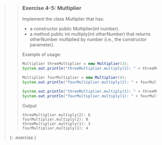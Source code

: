 >> ### Exercise 4-5: Multiplier
>>
>> Implement the class Multiplier that has:
>>
>> * a constructor public Multiplier(int number).
>> * a method public int multiply(int otherNumber) that returns otherNumber multiplied by number (i.e., the constructor parameter).
>>
>> Example of usage:
>>
>>```java
>> Multiplier threeMultiplier = new Multiplier(3);
>> System.out.println("threeMultiplier.multiply(2): " + threeMultiplier.multiply(2));
>>
>> Multiplier fourMultiplier = new Multiplier(4);
>> System.out.println("fourMultiplier.multiply(2): " + fourMultiplier.multiply(2));
>>
>> System.out.println("threeMultiplier.multiply(1): " + threeMultiplier.multiply(1));
>> System.out.println("fourMultiplier.multiply(1): " + fourMultiplier.multiply(1));
>>```
>>
>> Output
>>
>>```output
>> threeMultiplier.multiply(2): 6
>> fourMultiplier.multiply(2): 8
>> threeMultiplier.multiply(1): 3
>> fourMultiplier.multiply(1): 4
>>```
>>
>{: .exercise }